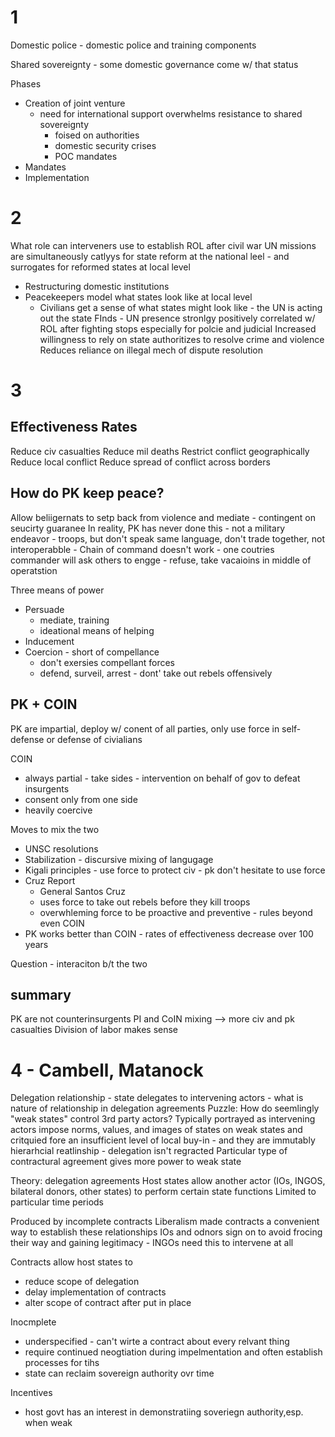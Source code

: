 # 1
Domestic police - domestic police and training components

Shared sovereignty - some domestic governance come w/ that status

Phases
- Creation of joint venture
    - need for international support overwhelms resistance to shared sovereignty
        - foised on authorities
        - domestic security crises
        - POC mandates
- Mandates
- Implementation

# 2
What role can interveners use to establish ROL after civil war
UN missions are simultaneously catlyys for state reform at the national leel - and surrogates for reformed states at local level
- Restructuring domestic institutions
- Peacekeepers model what states look like at local level
    - Civilians get a sense of what states might look like - the UN is acting out the state
FInds - UN presence stronlgy positively correlated w/ ROL after fighting stops
especially for polcie and judicial
Increased willingness to rely on state authoritizes to resolve crime and violence
Reduces reliance on illegal mech of dispute resolution

# 3
## Effectiveness Rates
Reduce civ casualties
Reduce mil deaths
Restrict conflict geographically
Reduce local conflict
Reduce spread of conflict across borders

## How do PK keep peace?
Allow beliigernats to setp back from violence and mediate - contingent on seucirty guaranee
In reality, PK has never done this - not a military endeavor - troops, but don't speak same language, don't trade together, not interoperabble - Chain of command doesn't work - one coutries commander will ask others to engge - refuse, take vacaioins in middle of operatstion

Three means of power
- Persuade
    - mediate, training
    - ideational means of helping
- Inducement
- Coercion - short of compellance
    - don't exersies compellant forces
    - defend, surveil, arrest - dont' take out rebels offensively

## PK + COIN
PK are impartial, deploy w/ conent of all parties, only use force in self-defense or defense of civialians

COIN
- always partial - take sides - intervention on behalf of gov to defeat insurgents
- consent only from one side
- heavily coercive

Moves to mix the two
- UNSC resolutions
- Stabilization - discursive mixing of langugage
- Kigali principles - use force to protect civ - pk don't hesitate to use force
- Cruz Report
    - General Santos Cruz
    - uses force to take out rebels before they kill troops
    - overwhleming force to be proactive and preventive - rules beyond even COIN
- PK works better than COIN - rates of effectiveness decrease over 100 years

Question - interaciton b/t the two

## summary
PK are not counterinsurgents
PI and CoIN mixing --> more civ and pk casualties
Division of labor makes sense

# 4 - Cambell, Matanock

Delegation relationship - state delegates to intervening actors - what is nature of relationship in delegation agreements
Puzzle: How do seemlingly "weak states" control 3rd party actors?
Typically portrayed as intervening actors impose norms, values, and images of states on weak states and critquied fore an insufficient level of local buy-in - and they are immutably hierarhcial reatlinship - delegation isn't regracted
Particular type of contractural agreement gives more power to weak state

Theory: delegation agreements
Host states allow another actor (IOs, INGOS, bilateral donors, other states) to perform certain state functions
Limited to particular time periods

Produced by incomplete contracts
Liberalism made contracts a convenient way to establish these relationships
IOs and odnors sign on to avoid frocing their way and gaining legitimacy - INGOs need this to intervene at all

Contracts allow host states to 
- reduce scope of delegation
- delay implementation of contracts
- alter scope of contract after put in place

Inocmplete
- underspecified - can't wirte a contract about every relvant thing
- require continued neogtiation during impelmentation and often establish processes for tihs
- state can reclaim sovereign authority ovr time

Incentives
- host govt has an interest in demonstratiing soveriegn authority,esp. when weak


